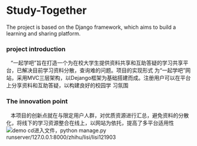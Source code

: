 # Study-Together
The project is based on the Django framework, which aims to build a learning and sharing platform.
### project introduction
    “一起学吧”旨在打造一个为在校大学生提供资料共享和互助答疑的学习共享平台，已解决目前学习资料分散，查询难的问题。项目的实现形式
    为“一起学吧”网站，采用MVC三层架构，以Dejango框架为基础搭建而成。注册用户可以在平台上分享资料和互助答疑，以构建良好的校园学
    习氛围
### The innovation point
    本项目的创新点就在与限定用户人群，对优质资源进行汇总，避免资料的分散化，将线下的学习资源整合在线上，以网站为依托，提高了多平台适用性
![demo cd进入文件，python manage.py runserver/127.0.0.1:8000/zhihu/lisi/lisi121903](https://github.com/Awybupt/Study-Together/blob/master/image/2.png)
    
